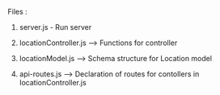 Files :

1. server.js - Run server

2. locationController.js --> Functions for controller

3. locationModel.js --> Schema structure for Location model

4. api-routes.js --> Declaration of routes for contollers in locationController.js
